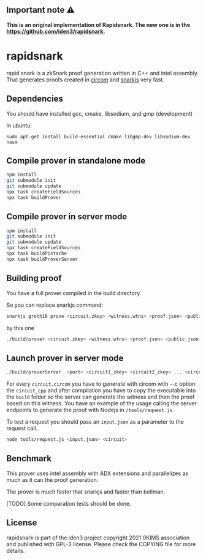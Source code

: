 ## Important note :warning: 

**This is an original implementation of Rapidsnark. The new one is in the https://github.com/iden3/rapidsnark.**

# rapidsnark

rapid snark is a zkSnark proof generation written in C++ and intel assembly. That generates proofs created in [circom](https://github.com/iden3/circom) and [snarkjs](https://github.com/iden3/snarkjs) very fast.

## Dependencies

You should have installed gcc, cmake, libsodium, and gmp (development)

In ubuntu:

````
sudo apt-get install build-essential cmake libgmp-dev libsodium-dev nasm
````

## Compile prover in standalone mode

````sh
npm install
git submodule init
git submodule update
npx task createFieldSources
npx task buildProver
````

## Compile prover in server mode

````sh
npm install
git submodule init
git submodule update
npx task createFieldSources
npx task buildPistache
npx task buildProverServer
````

## Building proof

You have a full prover compiled in the build directory.

So you can replace snarkjs command:

````sh
snarkjs groth16 prove <circuit.zkey> <witness.wtns> <proof.json> <public.json>
````

by this one
````sh
./build/prover <circuit.zkey> <witness.wtns> <proof.json> <public.json>
````
## Launch prover in server mode
````sh
./build/proverServer  <port> <circuit1_zkey> <circuit2_zkey> ... <circuitN_zkey>
````
For every `circuit.circom` you have to generate with circom with --c option the `circuit_cpp` and after compilation you have to copy the executable into the `build` folder so the server can generate the witness and then the proof based on this witness.
You have an example of the usage calling the server endpoints to generate the proof with Nodejs in `/tools/request.js`.

To test a request you should pass an `input.json` as a parameter to the request call.
````sh
node tools/request.js <input.json> <circuit>
````
## Benchmark

This prover uses intel assembly with ADX extensions and parallelizes as much as it can the proof generation.

The prover is much faster that snarkjs and faster than bellman.

[TODO] Some comparation tests should be done.


## License

rapidsnark is part of the iden3 project copyright 2021 0KIMS association and published with GPL-3 license. Please check the COPYING file for more details.
